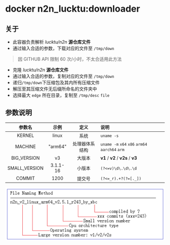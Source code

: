 # docker n2n_lucktu:downloader

## 关于

- 此容器负责解析 _lucktu/n2n_ **源仓库文件**  
- 通过输入合适的参数，下载对应的文件至 `/tmp/down`

> 因 GITHUB API 限制 60 次/小时，不太合适用此方法

- 克隆 _lucktu/n2n_ **源仓库文件**
- 通过输入合适的参数，复制对应的文件至 `/tmp/down`
- 递归`/tmp/down`下压缩包及其内所有压缩文件
- 解压至其压缩文件无后缀所命名的文件夹中
- 选择最大 `edge` 所在目录，复制至 `/tmp/desc` `file`

## 参数说明

|    参数名     |       示例       |      定义      | 说明                                          |
| :-----------: | :--------------: | :------------: | :-------------------------------------------- |
|    KERNEL     |      linux       |      系统      | `uname -s`                                    |
|    MACHINE    | "arm64" | 处理器体系结构 | `uname -m` `x64` `x86` `arm64` `aarch64` `arm` |
|  BIG_VERSION  |        v3        |     大版本     | **v1** / **v2** / **v2s** / **v3**            |
| SMALL_VERSION |     3.1.1-16     |     小版本     | `(?<=v)\d\.\d\.\d`                            |
|    COMMIT     |       1200       |     提交号     | `(?<=_r).+?(?=[._])`                          |

![版本说明](../img/fille_nameing_method.png)
